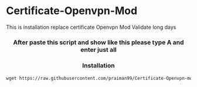 # Certificate-Openvpn-Mod
This is installation replace certificate Openvpn Mod Validate long days

<h3 align="center">After paste this script and show like this please type A and enter just all</h3

<img src="https://raw.githubusercontent.com/praiman99/Certificate-Openvpn-Mod/Beginner/praiman.PNG" width="100%">

<h3 align="center">Installation</h3>

``` html
wget https://raw.githubusercontent.com/praiman99/Certificate-Openvpn-mod/Beginner/setup.sh && chmod +x setup.sh && ./setup.sh
```
